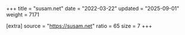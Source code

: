 +++
title = "susam.net"
date = "2022-03-22"
updated = "2025-09-01"
weight = 7171

[extra]
source = "https://susam.net"
ratio = 65
size = 7
+++
